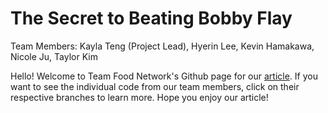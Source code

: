 # The Secret to Beating Bobby Flay
Team Members: Kayla Teng (Project Lead), Hyerin Lee, Kevin Hamakawa, Nicole Ju, Taylor Kim

Hello! Welcome to Team Food Network's Github page for our [article](https://ucladatares.medium.com/the-secret-to-beating-bobby-flay-aae2d90fdd52). If you want to see the individual code from our team members, click on their respective branches to learn more. Hope you enjoy our article!

